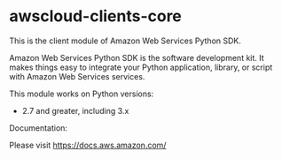 # awscloud-clients-core


This is the client module of Amazon Web Services Python SDK.

Amazon Web Services Python SDK is the software development kit. It makes things easy to integrate your Python application,
library, or script with Amazon Web Services services.

This module works on Python versions:

   * 2.7 and greater, including 3.x


Documentation:

Please visit https://docs.aws.amazon.com/
